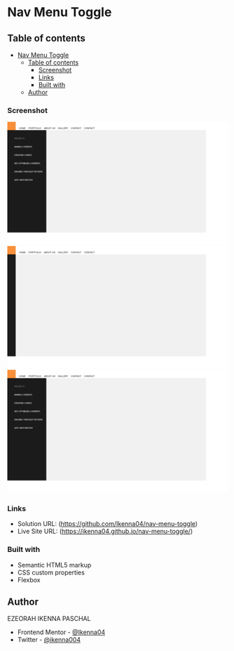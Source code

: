# Nav Menu Toggle

## Table of contents

- [Nav Menu Toggle](#nav-menu-toggle)
  - [Table of contents](#table-of-contents)
    - [Screenshot](#screenshot)
    - [Links](#links)
    - [Built with](#built-with)
  - [Author](#author)

### Screenshot

![](screen-shots/Screenshot%202024-05-27%20at%2000-34-03%20Toggle%20Menu.png)
![](screen-shots/Screenshot%202024-05-27%20at%2000-33-19%20Toggle%20Menu.png)
![](screen-shots/Screenshot%202024-05-27%20at%2000-34-12%20Toggle%20Menu.png)

### Links

- Solution URL: (https://github.com/Ikenna04/nav-menu-toggle)
- Live Site URL: (https://ikenna04.github.io/nav-menu-toggle/)

### Built with

- Semantic HTML5 markup
- CSS custom properties
- Flexbox

## Author

EZEORAH IKENNA PASCHAL

<!-- - Website - [Add your name here](https://www.your-site.com) -->

- Frontend Mentor - [@Ikenna04](https://www.frontendmentor.io/profile/Ikenna04)
- Twitter - [@ikenna004](https://www.twitter.com/ikenna004)

